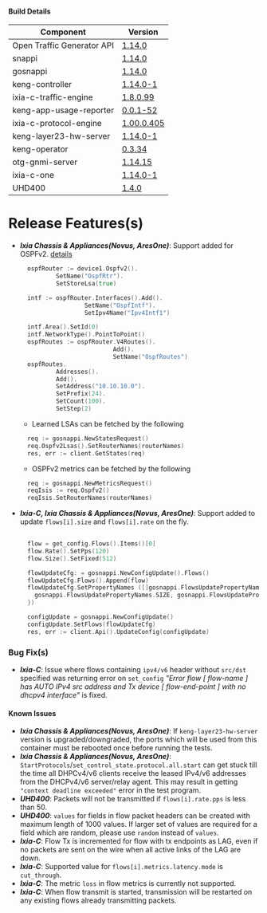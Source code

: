 #### Build Details

| Component                     | Version       |
|-------------------------------|---------------|
| Open Traffic Generator API    | [1.14.0](https://redocly.github.io/redoc/?url=https://raw.githubusercontent.com/open-traffic-generator/models/v1.14.0/artifacts/openapi.yaml)         |
| snappi                        | [1.14.0](https://pypi.org/project/snappi/1.14.0)        |
| gosnappi                      | [1.14.0](https://pkg.go.dev/github.com/open-traffic-generator/snappi/gosnappi@v1.14.0)        |
| keng-controller               | [1.14.0-1](https://github.com/orgs/open-traffic-generator/packages/container/package/keng-controller)    |
| ixia-c-traffic-engine         | [1.8.0.99](https://github.com/orgs/open-traffic-generator/packages/container/package/ixia-c-traffic-engine)       |
| keng-app-usage-reporter       | [0.0.1-52](https://github.com/orgs/open-traffic-generator/packages/container/package/keng-app-usage-reporter)      |
| ixia-c-protocol-engine        | [1.00.0.405](https://github.com/orgs/open-traffic-generator/packages/container/package/ixia-c-protocol-engine)    | 
| keng-layer23-hw-server        | [1.14.0-1](https://github.com/orgs/open-traffic-generator/packages/container/package/keng-layer23-hw-server)    |
| keng-operator                 | [0.3.34](https://github.com/orgs/open-traffic-generator/packages/container/package/keng-operator)        | 
| otg-gnmi-server               | [1.14.15](https://github.com/orgs/open-traffic-generator/packages/container/package/otg-gnmi-server)         |
| ixia-c-one                    | [1.14.0-1](https://github.com/orgs/open-traffic-generator/packages/container/package/ixia-c-one/)         |
| UHD400                        | [1.4.0](https://downloads.ixiacom.com/support/downloads_and_updates/public/UHD400/1.4/1.4.0/artifacts.tar)         |


# Release Features(s)

* <b><i>Ixia Chassis & Appliances(Novus, AresOne)</i></b>: Support added for OSPFv2. [details](https://github.com/open-traffic-generator/models/pull/384)
  ```go
    ospfRouter := device1.Ospfv2().​
            SetName("OspfRtr").​
            SetStoreLsa(true)​

    intf := ospfRouter.Interfaces().Add().​
                    SetName("OspfIntf").​
                    SetIpv4Name("Ipv4Intf1")​

    intf.Area().SetId(0)​
    intf.NetworkType().PointToPoint()​
    ospfRoutes := ospfRouter.V4Routes().​
                            Add().​
                            SetName("OspfRoutes")​
    ospfRoutes.​
            Addresses().​
            Add().​
            SetAddress("10.10.10.0").​
            SetPrefix(24).​
            SetCount(100).​
            SetStep(2)​​
  ```

  - Learned LSAs can be fetched by the following
  ```go
    req := gosnappi.NewStatesRequest()​
    req.Ospfv2Lsas().SetRouterNames(routerNames)​
    res, err := client.GetStates(req)
  ```

  - OSPFv2 metrics can be fetched by the following 
  ```go
    req := gosnappi.NewMetricsRequest()
    reqIsis := req.Ospfv2()
    reqIsis.SetRouterNames(routerNames)
  ```


* <b><i>Ixia-C, Ixia Chassis & Appliances(Novus, AresOne)</i></b>: Support added to update `flows[i].size` and `flows[i].rate` on the fly.
  ```go
    ​
    flow = get_config.Flows().Items()[0]​
    flow.Rate().SetPps(120)​
    flow.Size().SetFixed(512)​

    flowUpdateCfg: = gosnappi.NewConfigUpdate().Flows()
    flowUpdateCfg.Flows().Append(flow)​
    flowUpdateCfg.SetPropertyNames ([]gosnappi.FlowsUpdatePropertyNamesEnum{​
      gosnappi.FlowsUpdatePropertyNames.SIZE, gosnappi.FlowsUpdatePropertyNames.RATE
    })​

    configUpdate = gosnappi.NewConfigUpdate()​
    configUpdate.SetFlows(flowUpdateCfg)
    res, err := client.Api().UpdateConfig(configUpdate)​​
  ```
	
### Bug Fix(s)
* <b><i>Ixia-C</i></b>: Issue where flows containing `ipv4/v6` header without `src/dst` specified was returning error on `set_config` <i>"Error flow [ flow-name ] has AUTO IPv4 src address and Tx device [ flow-end-point ] with no dhcpv4 interface"</i> is fixed.


#### Known Issues
* <b><i>Ixia Chassis & Appliances(Novus, AresOne)</i></b>: If `keng-layer23-hw-server` version is upgraded/downgraded, the ports which will be used from this container must be rebooted once before running the tests.
* <b><i>Ixia Chassis & Appliances(Novus, AresOne)</i></b>: `StartProtocols`/`set_control_state.protocol.all.start` can get stuck till the time all DHPCv4/v6 clients receive the leased IPv4/v6 addresses from the DHCPv4/v6 server/relay agent. This may result in getting `"context deadline exceeded"` error in the test program.
* <b><i>UHD400</i></b>: Packets will not be transmitted if `flows[i].rate.pps` is less than 50.
* <b><i>UHD400</i></b>: `values` for fields in flow packet headers can be created with maximum length of 1000 values. If larger set of values are required for a field which are random, please use `random` instead of `values`.
* <b><i>Ixia-C</i></b>: Flow Tx is incremented for flow with tx endpoints as LAG, even if no packets are sent on the wire when all active links of the LAG are down. 
* <b><i>Ixia-C</i></b>: Supported value for `flows[i].metrics.latency.mode` is `cut_through`.
* <b><i>Ixia-C</i></b>: The metric `loss` in flow metrics is currently not supported.
* <b><i>Ixia-C</i></b>: When flow transmit is started, transmission will be restarted on any existing flows already transmitting packets. 